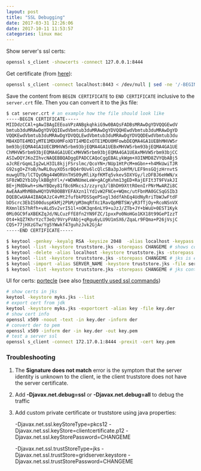 ```yaml
---
layout: post
title: "SSL Debugging"
date: 2017-03-31 12:26:06
date: 2017-10-11 11:53:57
categories: linux mac
---
```

Show server's ssl certs:

```bash
openssl s_client -showcerts -connect 127.0.0.1:8444
```

Get certificate (from [here](https://confluence.atlassian.com/jira/connecting-to-ssl-services-117455.html)):

```bash
openssl s_client -connect localhost:8443 < /dev/null | sed -ne '/-BEGIN CERTIFICATE-/,/-END CERTIFICATE-/p'
```
Save the content from `BEGIN CERTIFICATE` to `END CERTIFICATE` inclusive to the `server.crt` file.
Then you can convert it to the jks file:

```bash
$ cat server.crt # an example how the file should look like
-----BEGIN CERTIFICATE-----
MIIDdzCCAl+gAwIBAgIEEoaVPzANBgkqhkiG9w0BAQsFADBsMRAwDgYDVQQGEwdV
bmtub3duMRAwDgYDVQQIEwdVbmtub3duMRAwDgYDVQQHEwdVbmtub3duMRAwDgYD
VQQKEwdVbmtub3duMRAwDgYDVQQLEwdVbmtub3duMRAwDgYDVQQDEwdVbmtub3du
MB4XDTE4MDIyMTE1MDU0MFoXDTI4MDIxOTE1MDU0MFowbDEQMA4GA1UEBhMHVW5r
bm93bjEQMA4GA1UECBMHVW5rbm93bjEQMA4GA1UEBxMHVW5rbm93bjEQMA4GA1UE
ChMHVW5rbm93bjEQMA4GA1UECxMHVW5rbm93bjEQMA4GA1UEAxMHVW5rbm93bjCC
ASIwDQYJKoZIhvcNAQEBBQADggEPADCCAQoCggEBALykWgm+XOINMD8ZVYQbABj5
aJcRErGqmLIg2wLH3IL8kjjFSrslmc/QcoYN+/NUp1HtPcM+mGbn++h4MkUwiTJR
G92sgO+ZYoB/hwRL0uyXO5srBQ4r0Uv6lcQlcSBa3pJoHfM/LEF9nsGQjzHrnvtS
muwgUTb/lCTQyONg44WORVnTHS09yMliXpfKMTq5vkev5DXYGy/lzDFBJ6eHWN/x
SF0zWD2Yb1OylkBBghYl+/+WDWNUmeLeW+gACgKvhm13gED+RajEFIt3T9FVakJI
BE+jMdDkwh+sHwYBQey81fBc6MkcsJ/zzyrq3/lBhDH9XttROenIrPNrMwARZi8C
AwEAAaMhMB8wHQYDVR0OBBYEFAXzn1lYd1vW2FNCe+WQmc/utFbnMA0GCSqGSIb3
DQEBCwUAA4IBAQAJzC4vMt2fufbkPDSSqePSxgl3ddfAhEq4UdNyRriTbWJwFtdF
bDScrc3EbIS00duspKkMj2PbM/pM3mqRfXc1RavQpMBTSW/yR3fTjOy+RcoNSnVX
RXmnlE57hRfh+vALd5v2vrI51l+nOK3qn6nLY9+uJzJ/ZTb+JY+bWuU+0EST1Kyk
0Mi0GC9faXBEKZqJd/NLCuzFfE8fn2YN9FZC/1pxxPo0NoHGo1KX18t99GePIzzT
Ot4+kQZ7KhrYzcT3eO/9VryFVAbj+qRgu6yLU9U1mSX6/ZqaLr9FQma+P26jVsjC
CQS+77jHXzGTw/Yg5YWwkf47guhzJvk2GjAr
-----END CERTIFICATE-----

$ keytool -genkey -keyalg RSA -keysize 2048  -alias localhost -keypass CHANGEME -dname "CN=Unknown, OU=truststore, O=Unknown, L=Unknown, ST=Unknown, C=Unknown" -keystore truststore.jks -storepass CHANGEME
$ keytool -list -keystore truststore.jks -storepass CHANGEME # shows content of jks -> original key is there
$ keytool -delete -alias localhost -keystore truststore.jks -storepass CHANGEME
$ keytool -list -keystore truststore.jks -storepass CHANGEME # jks is empty
$ keytool -import -alias SERVER_NAME -keystore truststore.jks -file server.crt -storepass CHANGEME -noprompt
$ keytool -list -keystore truststore.jks -storepass CHANGEME # jks contains server's certificate

```

UI for certs: [portecle](http://portecle.sourceforge.net/) (see also [frequently used ssl commands](https://shib.kuleuven.be/docs/ssl_commands.shtml))

```bash
# show certs in jks
keytool -keystore myks.jks --list
# export cert from jdk
keytool -keystore myks.jks -exportcert -alias key -file key.der
# show cert info
openssl x509 -noout -text -in key.der -inform der
# convert der to pem
openssl x509 -inform der -in key.der -out key.pem
# test a server ssl
openssl s_client -connect 172.17.0.1:8444 -prexit -cert key.pem
```

### Troubleshooting

1. The **Signature does not match** error is the symptom that the server identity is unknown to the client, ie the client truststore does not have the server certificate.
2. Add **-Djavax.net.debug=ssl** or **-Djavax.net.debug=all** to debug the traffic
3. Add custom private certificate or truststore using java properties:

   -Djavax.net.ssl.keyStoreType=pkcs12 -Djavax.net.ssl.keyStore=clientcertificate.p12 -Djavax.net.ssl.keyStorePassword=CHANGEME
   
   -Djavax.net.ssl.trustStoreType=jks -Djavax.net.ssl.trustStore=gridserver.keystore -Djavax.net.ssl.trustStorePassword=CHANGEME

